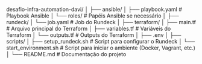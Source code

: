 desafio-infra-automation-davi/
│
├── ansible/
│   ├── playbook.yaml        # Playbook Ansible
│   └── roles/               # Papéis Ansible se necessário
│
├── rundeck/
│   └── job.yaml             # Job do Rundeck
│
├── terraform/
│   ├── main.tf              # Arquivo principal do Terraform
│   ├── variables.tf         # Variáveis do Terraform
│   └── outputs.tf           # Outputs do Terraform
│
├── .env
│
├── scripts/
│   ├── setup_rundeck.sh     # Script para configurar o Rundeck
│   └── start_environment.sh # Script para iniciar o ambiente (Docker, Vagrant, etc.)
│
└── README.md                # Documentação do projeto
